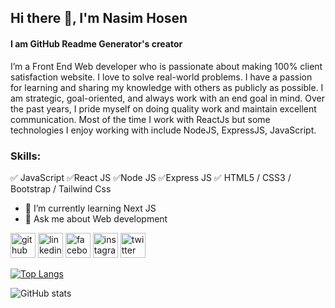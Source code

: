 ## Hi there 👋, I'm Nasim Hosen
#### I am GitHub Readme Generator's creator
I’m a Front End Web developer who is passionate about making 100% client satisfaction website. I love to solve real-world problems. I have a passion for learning and sharing my knowledge with others as publicly as possible. I am strategic, goal-oriented, and always work with an end goal in mind. Over the past years, I pride myself on doing quality work and maintain excellent communication. Most of the time I work with ReactJs but some technologies I enjoy working with include NodeJS, ExpressJS, JavaScript.

### Skills:
✅ JavaScript 
✅React JS 
✅Node JS
✅Express JS
✅ HTML5 / CSS3 / Bootstrap / Tailwind Css 

- 🌱 I’m currently learning Next JS 
- 💬 Ask me about Web development 


[<img src='https://cdn.jsdelivr.net/npm/simple-icons@3.0.1/icons/github.svg' alt='github' height='40'>](https://github.com/nazmulhasannasim333)  [<img src='https://cdn.jsdelivr.net/npm/simple-icons@3.0.1/icons/linkedin.svg' alt='linkedin' height='40'>](https://www.linkedin.com/in/nazmulhasannasim333/)  [<img src='https://cdn.jsdelivr.net/npm/simple-icons@3.0.1/icons/facebook.svg' alt='facebook' height='40'>](https://www.facebook.com/nazmulhasannasim333)  [<img src='https://cdn.jsdelivr.net/npm/simple-icons@3.0.1/icons/instagram.svg' alt='instagram' height='40'>](https://www.instagram.com/nazmulhasannasim333/)  [<img src='https://cdn.jsdelivr.net/npm/simple-icons@3.0.1/icons/twitter.svg' alt='twitter' height='40'>](https://twitter.com/NHnasim333)  

[![Top Langs](https://github-readme-stats.vercel.app/api/top-langs/?username=nazmulhasannasim333)](https://github.com/anuraghazra/github-readme-stats)

![GitHub stats](https://github-readme-stats.vercel.app/api?username=nazmulhasannasim333&show_icons=true)  

